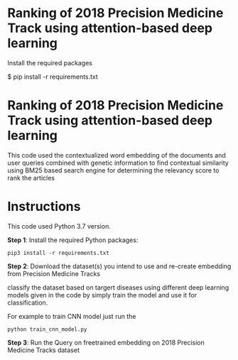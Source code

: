 # Ranking of 2018 Precision Medicine Track using attention-based deep learning 

Install the required packages

$ pip install -r requirements.txt
 

 
 # Ranking of 2018 Precision Medicine Track using attention-based deep learning 

This code used the contextualized word embedding of the documents and user queries combined with genetic information to find contextual similarity using BM25 based search engine for determining the relevancy score to rank the articles
 

# Instructions
This code used Python 3.7 version.

**Step 1**: Install the required Python packages: 

```
pip3 install -r requirements.txt
```

**Step 2**: Download the dataset(s) you intend to use and re-create embedding from Precision Medicine Tracks

classify the dataset based on targert diseases using different deep learning models given in the code by simply train the model and use it for classification.

For example to train CNN model just run the  
```
python train_cnn_model.py

```

**Step 3**: Run the Query on freetrained embedding on  2018 Precision Medicine Tracks dataset
